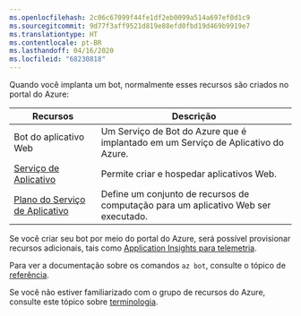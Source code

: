 ```yaml
---
ms.openlocfilehash: 2c06c67099f44fe1df2eb0099a514a697ef0d1c9
ms.sourcegitcommit: 9d77f3aff9521d819e88efd0fbd19d469b9919e7
ms.translationtype: HT
ms.contentlocale: pt-BR
ms.lasthandoff: 04/16/2020
ms.locfileid: "68230818"
---
```

Quando você implanta um bot, normalmente esses recursos são criados no portal do Azure:

| Recursos      | Descrição |
|----------------|-------------|
| Bot do aplicativo Web | Um Serviço de Bot do Azure que é implantado em um Serviço de Aplicativo do Azure.|
| [Serviço de Aplicativo](https://docs.microsoft.com/azure/app-service/)| Permite criar e hospedar aplicativos Web.|
| [Plano do Serviço de Aplicativo](https://docs.microsoft.com/azure/app-service/azure-web-sites-web-hosting-plans-in-depth-overview)| Define um conjunto de recursos de computação para um aplicativo Web ser executado.|

Se você criar seu bot por meio do portal do Azure, será possível provisionar recursos adicionais, tais como [Application Insights para telemetria](~/v4sdk/bot-builder-telemetry.md).

Para ver a documentação sobre os comandos `az bot`, consulte o tópico de [referência](https://docs.microsoft.com/cli/azure/bot?view=azure-cli-latest).

Se você não estiver familiarizado com o grupo de recursos do Azure, consulte este tópico sobre [terminologia](https://docs.microsoft.com/azure/azure-resource-manager/resource-group-overview#terminology).
